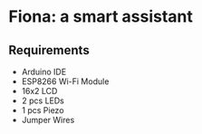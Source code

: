 # Fiona: a smart assistant


## Requirements
- Arduino IDE
- ESP8266 Wi-Fi Module
- 16x2 LCD
- 2 pcs LEDs
- 1 pcs Piezo
- Jumper Wires
